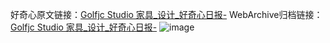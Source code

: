 好奇心原文链接：[Golfjc Studio 家具_设计_好奇心日报-](https://www.qdaily.com/articles/7899.html)
WebArchive归档链接：[Golfjc Studio 家具_设计_好奇心日报-](http://web.archive.org/web/20190623173121/https://www.qdaily.com/articles/7899.html)
![image](http://ww3.sinaimg.cn/large/007d5XDply1g3wk3u9xobj30u042lap6)